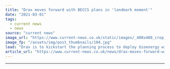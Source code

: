 ```yaml
---
title: "Drax moves forward with BECCS plans in 'landmark moment'"
date: "2021-03-01"
tags: 
  - current news
  - news
source: "current news"
image_url: "https://www.current-news.co.uk/static/images/_400x400_crop_center-center/drax-power-station-image-drax.jpg"
image_fp: "/assets/img/post_thumbnails/104.jpg"
lead: "​Drax is to kickstart the planning process to deploy bioenergy with carbon capture and storage (BECCS) at Drax Power Station."
article_url: "https://www.current-news.co.uk/news/drax-moves-forward-with-beccs-plans-in-landmark-moment?utm_source=rss-feeds&utm_medium=rss&utm_campaign=rss"
---
```


---
